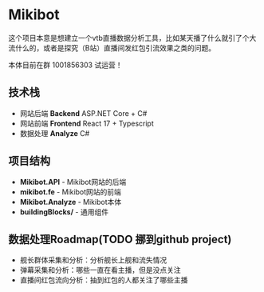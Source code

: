 # Mikibot

这个项目本意是想建立一个vtb直播数据分析工具，比如某天播了什么就引了个大流什么的，或者是探究（B站）直播间发红包引流效果之类的问题。

本体目前在群 1001856303 试运营！

## 技术栈
- 网站后端 **Backend** ASP.NET Core + C#
- 网站前端 **Frontend** React 17 + Typescript
- 数据处理 **Analyze** C#

## 项目结构
- **Mikibot.API** - Mikibot网站的后端
- **mikibot.fe** - Mikibot网站的前端
- **Mikibot.Analyze** - Mikibot本体
- **buildingBlocks/** - 通用组件

## 数据处理Roadmap(TODO 挪到github project)
- 舰长群体采集和分析：分析舰长上舰和流失情况
- 弹幕采集和分析：哪些一直在看主播，但是没点关注
- 直播间红包流向分析：抽到红包的人都关注了哪些主播

